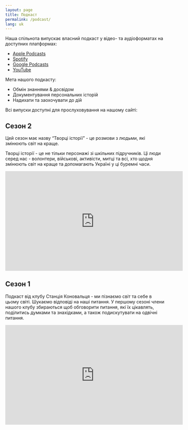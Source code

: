 ```yaml
---
layout: page
title: Подкаст
permalink: /podcast/
lang: uk
---
```


Наша спільнота випускає власний подкаст у відео- та аудіоформатах на доступних платформах:

- [Apple Podcasts](https://podcasts.apple.com/us/podcast/станція-коновальця/id1662388242)
- [Spotify](https://open.spotify.com/show/41LCHXmFlQvFDXzwkU0dmH)
- [Google Podcasts](https://podcasts.google.com/feed/aHR0cHM6Ly9mZWVkcy5idXp6c3Byb3V0LmNvbS8yMTA3MDEwLnJzcw)
- [YouTube](https://www.youtube.com/@konovalets_station)

Мета нашого подкасту:
- Обмін знаннями & досвідом
- Документування персональних історій
- Надихати та заохочувати до дій

Всі випуски доступні для прослуховування на нашому сайті:

<div id='buzzsprout-large-player'></div><script type='text/javascript' charset='utf-8' src='https://www.buzzsprout.com/2107010.js?container_id=buzzsprout-large-player&player=large'></script>

## Сезон 2

Цей сезон має назву “Творці історії” - це розмови з людьми, які змінюють світ на краще.

Творці історії - це не тільки персонажі зі шкільних підручників. Ці люди серед нас - волонтери, військові, активісти, митці та всі, хто щодня змінюють світ на краще та допомагають Україні у ці буремні часи.

<iframe width="560" height="315" src="https://www.youtube.com/embed/4lR0O0Uw4ng?si=q8ATBpFPE_x745SN" title="YouTube video player" frameborder="0" allow="accelerometer; autoplay; clipboard-write; encrypted-media; gyroscope; picture-in-picture; web-share" referrerpolicy="strict-origin-when-cross-origin" allowfullscreen></iframe>


## Сезон 1

Подкаст від клубу Станція Коновальця - ми пізнаємо світ та себе в цьому світі. Шукаємо відповіді на наші питання.
У першому сезоні члени нашого клубу збираються щоб обговорити питання, які їх цікавлять, поділитись думками та знахідками, а також подискутувати на одвічні питання.

<iframe width="560" height="315" src="https://www.youtube.com/embed/qE5TvYbwZog?si=Eiy3xLnGeGuikDLA" title="YouTube video player" frameborder="0" allow="accelerometer; autoplay; clipboard-write; encrypted-media; gyroscope; picture-in-picture; web-share" referrerpolicy="strict-origin-when-cross-origin" allowfullscreen></iframe>